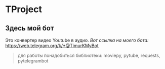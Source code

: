 # TProject
## Здесь мой бот
Это конвертер видео Youtube в аудио. 
*Вот ссылка на моего бота:*
https://web.telegram.org/k/*@TimurKMyBot
> для работы понадобиться библиотеки: moviepy, pytube, requests, pytelegrambot
